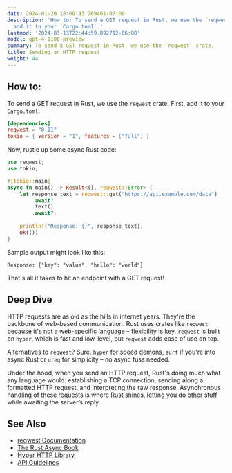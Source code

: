 ```yaml
---
date: 2024-01-20 18:00:43.269461-07:00
description: 'How to: To send a GET request in Rust, we use the `reqwest` crate. First,
  add it to your `Cargo.toml`.'
lastmod: '2024-03-13T22:44:59.892712-06:00'
model: gpt-4-1106-preview
summary: To send a GET request in Rust, we use the `reqwest` crate.
title: Sending an HTTP request
weight: 44
---
```


## How to:
To send a GET request in Rust, we use the `reqwest` crate. First, add it to your `Cargo.toml`:

```toml
[dependencies]
reqwest = "0.11"
tokio = { version = "1", features = ["full"] }
```

Now, rustle up some async Rust code:

```rust
use reqwest;
use tokio;

#[tokio::main]
async fn main() -> Result<(), reqwest::Error> {
    let response_text = reqwest::get("https://api.example.com/data")
        .await?
        .text()
        .await?;
    
    println!("Response: {}", response_text);
    Ok(())
}
```

Sample output might look like this:

```
Response: {"key": "value", "hello": "world"}
```

That's all it takes to hit an endpoint with a GET request!

## Deep Dive
HTTP requests are as old as the hills in internet years. They're the backbone of web-based communication. Rust uses crates like `reqwest` because it's not a web-specific language – flexibility is key. `reqwest` is built on `hyper`, which is fast and low-level, but `reqwest` adds ease of use on top.

Alternatives to `reqwest`? Sure. `hyper` for speed demons, `surf` if you're into async Rust or `ureq` for simplicity – no async fuss needed. 

Under the hood, when you send an HTTP request, Rust's doing much what any language would: establishing a TCP connection, sending along a formatted HTTP request, and interpreting the raw response. Asynchronous handling of these requests is where Rust shines, letting you do other stuff while awaiting the server’s reply.

## See Also
- [reqwest Documentation](https://docs.rs/reqwest/)
- [The Rust Async Book](https://rust-lang.github.io/async-book/)
- [Hyper HTTP Library](https://hyper.rs/)
- [API Guidelines](https://rust-lang.github.io/api-guidelines/)
